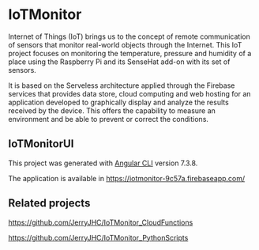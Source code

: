# IoTMonitor

Internet of Things (IoT) brings us to the concept of remote communication of sensors that monitor real-world objects through the Internet. This IoT project focuses on monitoring the temperature, pressure and humidity of a place using the Raspberry Pi and its SenseHat add-on with its set of sensors.

It is based on the Serveless architecture applied through the Firebase services that provides data store, cloud computing and web hosting for an application developed to graphically display and analyze the results received by the device. This offers the capability to measure an environment and be able to prevent or correct the conditions.

## IoTMonitorUI

This project was generated with [Angular CLI](https://github.com/angular/angular-cli) version 7.3.8.

The application is available in https://iotmonitor-9c57a.firebaseapp.com/

## Related projects

https://github.com/JerryJHC/IoTMonitor_CloudFunctions

https://github.com/JerryJHC/IoTMonitor_PythonScripts